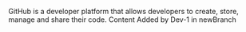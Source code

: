 GitHub is a developer platform that allows developers to create, store, manage and share their code.
Content Added by Dev-1 in newBranch

